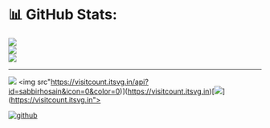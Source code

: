 # 📊 GitHub Stats:
![](https://github-readme-stats.vercel.app/api?username=sabbirhosain&theme=dark&hide_border=false&include_all_commits=false&count_private=false)<br/>
![](https://github-readme-streak-stats.herokuapp.com/?user=sabbirhosain&theme=dark&hide_border=false)<br/>
![](https://github-readme-stats.vercel.app/api/top-langs/?username=sabbirhosain&theme=dark&hide_border=false&include_all_commits=false&count_private=false&layout=compact)

---
[![](https://visitcount.itsvg.in/api?id=sabbirhosain&icon=0&color=0)](https://visitcount.itsvg.in)
<img src"https://visitcount.itsvg.in/api?id=sabbirhosain&icon=0&color=0)](https://visitcount.itsvg.in)[![](https://visitcount.itsvg.in/api?id=sabbirhosain&icon=0&color=0)](https://visitcount.itsvg.in">
<!-- Proudly created with GPRM ( https://gprm.itsvg.in ) -->


<a href="https://github.com/rishavanand" target="_blank">
<img src=https://img.shields.io/badge/github-%2324292e.svg?&style=for-the-badge&logo=github&logoColor=white alt=github style="margin-bottom: 5px;"/>
</a>
